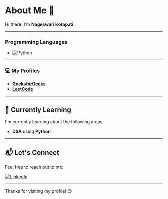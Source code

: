 # About Me 👋

Hi there! I'm **Nageswari Kotapati**

---

### Programming Languages
- ![Python](https://img.shields.io/badge/-Python-3776AB?style=for-the-badge&logo=python&logoColor=fff)


---
### 💻 My Profiles

- [**GeeksforGeeks**](https://www.geeksforgeeks.org/user/nageswari_k/)
- [**LeetCode**](https://leetcode.com/u/naawg00/)



---

## 🌱 Currently Learning

I'm currently learning about the following areas:

- **DSA** using **Python**

---

## 📬 Let's Connect

Feel free to reach out to me:

[![LinkedIn](https://img.shields.io/badge/LinkedIn-0077B5?style=flat-square&logo=linkedin&logoColor=white)](https://www.linkedin.com/in/k-nageswari-79643133b/)

---

Thanks for visiting my profile! 😊




